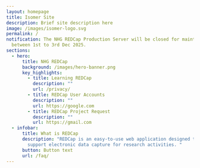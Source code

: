 ```yaml
---
layout: homepage
title: Isomer Site
description: Brief site description here
image: /images/isomer-logo.svg
permalink: /
notification: The NHG REDCap Production Server will be closed for maintenance
  between 1st to 3rd Dec 2025.
sections:
  - hero:
      title: NHG REDCap
      background: /images/hero-banner.png
      key_highlights:
        - title: Learning REDCap
          description: ""
          url: /privacy/
        - title: REDCap User Accounts
          description: ""
          url: https://google.com
        - title: REDCap Project Request
          description: ""
          url: https://gmail.com
  - infobar:
      title: What is REDCap
      description: "REDCap is an easy-to-use web application designed to manage and
        support electronic data capture for research activities. "
      button: Button text
      url: /faq/
---
```

